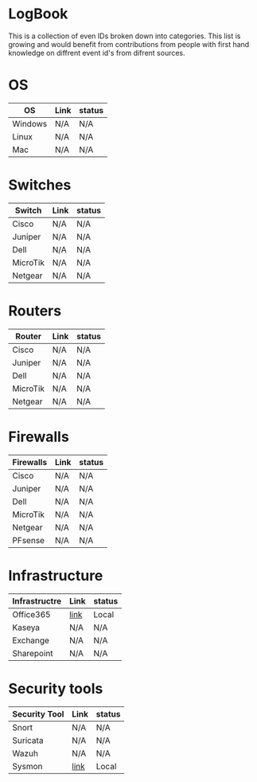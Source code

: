 # LogBook
This is a collection of even IDs broken down into categories. This list is growing and would benefit from contributions from people with first hand knowledge on diffrent event id's from difrent sources.

# OS

 OS | Link | status 
----|------|-------
Windows | N/A | N/A
Linux | N/A | N/A
Mac | N/A | N/A

# Switches

 Switch | Link | status 
--------|------|-------
Cisco | N/A | N/A
Juniper | N/A | N/A
Dell | N/A | N/A
MicroTik | N/A | N/A
Netgear | N/A | N/A

# Routers

 Router | Link | status 
--------|------|-------
Cisco | N/A | N/A
Juniper | N/A | N/A
Dell | N/A | N/A
MicroTik | N/A | N/A
Netgear | N/A | N/A

# Firewalls

 Firewalls | Link | status 
-----------|------|-------
Cisco | N/A | N/A
Juniper | N/A | N/A
Dell | N/A | N/A
MicroTik | N/A | N/A
Netgear | N/A | N/A
PFsense | N/A | N/A

# Infrastructure

 Infrastructre | Link | status 
---------------|------|-------
Office365 | [link](https://github.com/matze-infosec/LogBook/blob/main/Assets/Infrastructure/Office%20365%20Event%20Codes.md) | Local
Kaseya | N/A | N/A
Exchange | N/A | N/A
Sharepoint | N/A | N/A

# Security tools

 Security Tool | Link | status 
----|------|-------
Snort | N/A | N/A
Suricata | N/A | N/A
Wazuh | N/A | N/A
Sysmon | [link](https://github.com/matze-infosec/LogBook/blob/main/Assets/Security%20Tools/Sysmon.md) | Local
